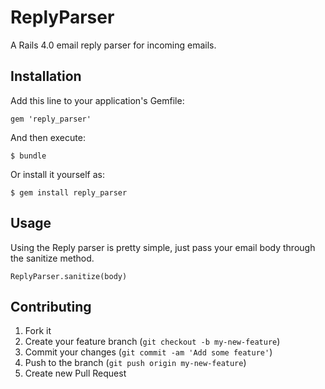 # ReplyParser

A Rails 4.0 email reply parser for incoming emails.

## Installation

Add this line to your application's Gemfile:

    gem 'reply_parser'

And then execute:

    $ bundle

Or install it yourself as:

    $ gem install reply_parser

## Usage

Using the Reply parser is pretty simple, just pass your email body
through the sanitize method.

```ReplyParser.sanitize(body)```

## Contributing

1. Fork it
2. Create your feature branch (`git checkout -b my-new-feature`)
3. Commit your changes (`git commit -am 'Add some feature'`)
4. Push to the branch (`git push origin my-new-feature`)
5. Create new Pull Request
